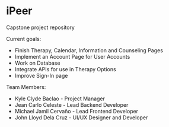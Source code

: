# iPeer
Capstone project repository

Current goals:
- Finish Therapy, Calendar, Information and Counseling Pages
- Implement an Account Page for User Accounts
- Work on Database
- Integrate APIs for use in Therapy Options
- Improve Sign-In page

Team Members:
- Kyle Clyde Baclao - Project Manager
- Jean Carlo Celeste - Lead Backend Developer
- Michael Jamil Cervaño - Lead Frontend Developer
- John Lloyd Dela Cruz - UI/UX Designer and Developer